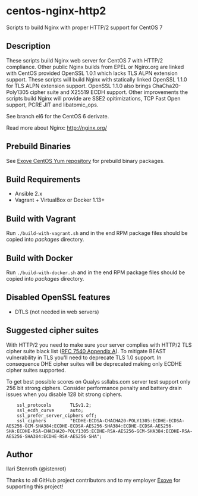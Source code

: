 # centos-nginx-http2
Scripts to build Nginx with proper HTTP/2 support for CentOS 7

## Description

These scripts build Nginx web server for CentOS 7 with HTTP/2 compliance. Other public Nginx builds from EPEL or Nginx.org are linked with CentOS provided OpenSSL 1.0.1 which lacks TLS ALPN extension support. These scripts will build Nginx with statically linked OpenSSL 1.1.0 for TLS ALPN extension support. OpenSSL 1.1.0 also brings ChaCha20-Poly1305 cipher suite and X25519 ECDH support. Other improvements the scripts build Nginx will provide are SSE2 opitimizations, TCP Fast Open support, PCRE JIT and libatomic_ops.

See branch el6 for the CentOS 6 derivate.

Read more about Nginx:
http://nginx.org/

## Prebuild Binaries
See [Exove CentOS Yum repository](https://packages.exove.com/) for prebuild binary packages.

## Build Requirements

* Ansible 2.x
* Vagrant + VirtualBox or Docker 1.13+

## Build with Vagrant

Run `./build-with-vagrant.sh` and in the end RPM package files should be copied into *packages* directory.

## Build with Docker

Run `./build-with-docker.sh` and in the end RPM package files should be copied into *packages* directory.

## Disabled OpenSSL features

* DTLS (not needed in web servers)

## Suggested cipher suites

With HTTP/2 you need to make sure your server complies with HTTP/2 TLS cipher suite black list ([RFC 7540 Appendix A](https://tools.ietf.org/html/rfc7540)). To mitigate BEAST vulnerability in TLS you'll need to deprecate TLS 1.0 support. In consequence DHE cipher suites will be deprecated making only ECDHE cipher suites supported.

To get best possible scores on Qualys ssllabs.com server test support only 256 bit strong ciphers. Consider performance penalty and battery drain issues when you disable 128 bit strong ciphers.

```
    ssl_protocols       TLSv1.2;
    ssl_ecdh_curve      auto;
    ssl_prefer_server_ciphers off;
    ssl_ciphers         "ECDHE-ECDSA-CHACHA20-POLY1305:ECDHE-ECDSA-AES256-GCM-SHA384:ECDHE-ECDSA-AES256-SHA384:ECDHE-ECDSA-AES256-SHA:ECDHE-RSA-CHACHA20-POLY1305:ECDHE-RSA-AES256-GCM-SHA384:ECDHE-RSA-AES256-SHA384:ECDHE-RSA-AES256-SHA";
```


## Author

Ilari Stenroth (@istenrot)

Thanks to all GitHub project contributors and to my employer [Exove](http://www.exove.com/) for supporting this project!

